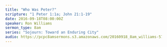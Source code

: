 ```yaml
---
title: "Who Was Peter?"
scripture: "1 Peter 1:1a; John 21:1-19"
date: 2016-09-18T08:00:00Z
speaker: Ron Williams
sermon_type: 8am
series: "Sojourn: Toward an Enduring City"
audio: https://pcpc8amsermons.s3.amazonaws.com/20160918_8am_williams-57def7c536bd4.mp3 
---
```



